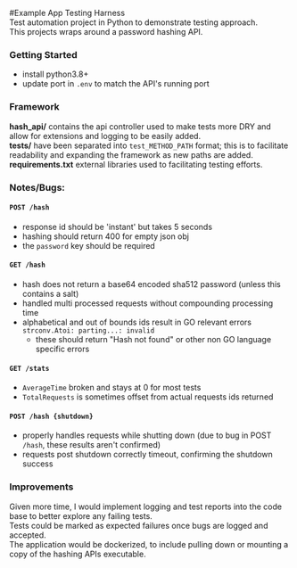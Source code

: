 #Example App Testing Harness  
Test automation project in Python to demonstrate testing approach.  
This projects wraps around a password hashing API.  

### Getting Started
- install python3.8+  
- update port in `.env` to match the API's running port

### Framework 
**hash_api/** contains the api controller used to make tests more DRY 
and allow for extensions and logging to be easily added.  
**tests/** have been separated into `test_METHOD_PATH` format;
this is to facilitate readability and expanding the framework as new paths are added.  
**requirements.txt** external libraries used to facilitating testing efforts.

### Notes/Bugs:
#### `POST /hash` 
 - response id should be 'instant' but takes 5 seconds
 - hashing should return 400 for empty json obj
 - the `password` key should be required  
#### `GET /hash` 
 - hash does not return a base64 encoded sha512 password (unless this contains a salt)
 - handled multi processed requests without compounding processing time
 - alphabetical and out of bounds ids result in GO relevant errors `strconv.Atoi: parting...: invalid`
   - these should return "Hash not found" or other non GO language specific errors
#### `GET /stats` 
 - `AverageTime` broken and stays at 0 for most tests
 - `TotalRequests` is sometimes offset from actual requests ids returned
#### `POST /hash {shutdown}`
 - properly handles requests while shutting down (due to bug in POST `/hash`, these results aren't confirmed)
 - requests post shutdown correctly timeout, confirming the shutdown success

### Improvements
Given more time, I would implement logging and test reports into the code base to better explore any failing tests.  
Tests could be marked as expected failures once bugs are logged and accepted.  
The application would be dockerized, to include pulling down or mounting a copy of the hashing APIs executable.  
